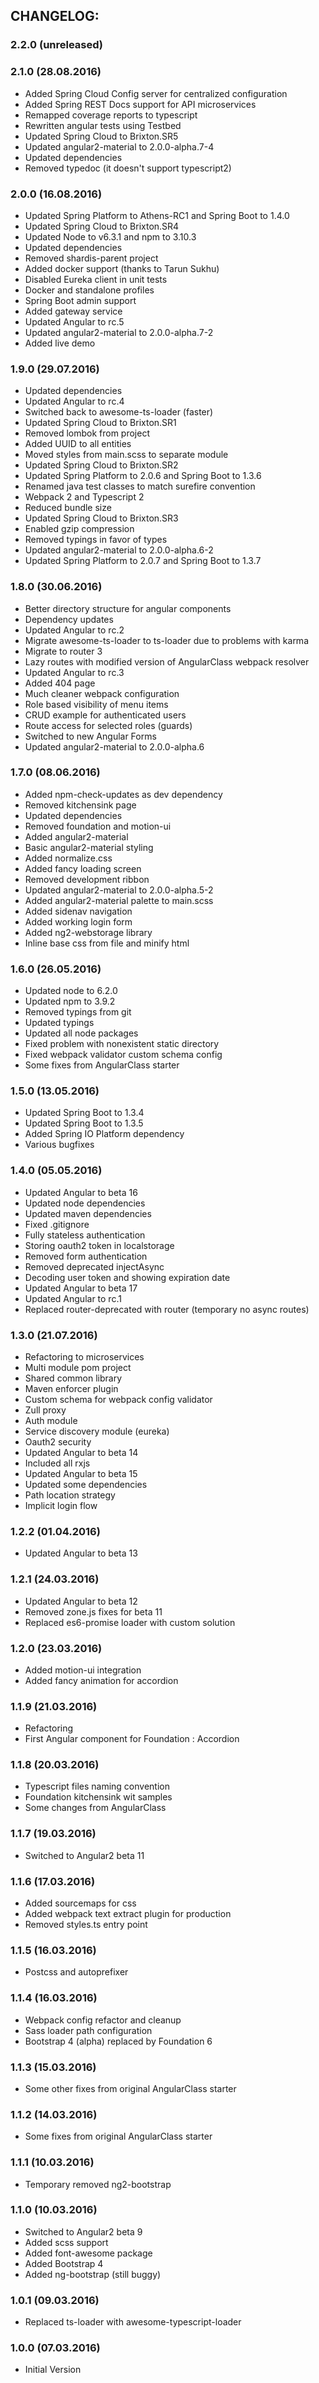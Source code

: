 ## CHANGELOG:

### 2.2.0 (unreleased)


### 2.1.0 (28.08.2016)
* Added Spring Cloud Config server for centralized configuration
* Added Spring REST Docs support for API microservices
* Remapped coverage reports to typescript
* Rewritten angular tests using Testbed
* Updated Spring Cloud to Brixton.SR5
* Updated angular2-material to 2.0.0-alpha.7-4
* Updated dependencies
* Removed typedoc (it doesn't support typescript2)

### 2.0.0 (16.08.2016)
* Updated Spring Platform to Athens-RC1 and Spring Boot to 1.4.0
* Updated Spring Cloud to Brixton.SR4
* Updated Node to v6.3.1 and npm to 3.10.3
* Updated dependencies
* Removed shardis-parent project
* Added docker support (thanks to Tarun Sukhu)
* Disabled Eureka client in unit tests
* Docker and standalone profiles
* Spring Boot admin support
* Added gateway service
* Updated Angular to rc.5
* Updated angular2-material to 2.0.0-alpha.7-2
* Added live demo

### 1.9.0 (29.07.2016)
* Updated dependencies
* Updated Angular to rc.4
* Switched back to awesome-ts-loader (faster)
* Updated Spring Cloud to Brixton.SR1
* Removed lombok from project
* Added UUID to all entities
* Moved styles from main.scss to separate module
* Updated Spring Cloud to Brixton.SR2
* Updated Spring Platform to 2.0.6 and Spring Boot to 1.3.6
* Renamed java test classes to match surefire convention
* Webpack 2 and Typescript 2
* Reduced bundle size
* Updated Spring Cloud to Brixton.SR3
* Enabled gzip compression
* Removed typings in favor of types
* Updated angular2-material to 2.0.0-alpha.6-2
* Updated Spring Platform to 2.0.7 and Spring Boot to 1.3.7

### 1.8.0 (30.06.2016)
* Better directory structure for angular components
* Dependency updates
* Updated Angular to rc.2
* Migrate awesome-ts-loader to ts-loader due to problems with karma
* Migrate to router 3
* Lazy routes with modified version of AngularClass webpack resolver
* Updated Angular to rc.3
* Added 404 page
* Much cleaner webpack configuration
* Role based visibility of menu items
* CRUD example for authenticated users
* Route access for selected roles (guards)
* Switched to new Angular Forms
* Updated angular2-material to 2.0.0-alpha.6

### 1.7.0 (08.06.2016)
* Added npm-check-updates as dev dependency
* Removed kitchensink page
* Updated dependencies
* Removed foundation and motion-ui
* Added angular2-material
* Basic angular2-material styling
* Added normalize.css
* Added fancy loading screen
* Removed development ribbon
* Updated angular2-material to 2.0.0-alpha.5-2
* Added angular2-material palette to main.scss
* Added sidenav navigation
* Added working login form
* Added ng2-webstorage library
* Inline base css from file and minify html

### 1.6.0 (26.05.2016)
* Updated node to 6.2.0
* Updated npm to 3.9.2
* Removed typings from git
* Updated typings
* Updated all node packages
* Fixed problem with nonexistent static directory
* Fixed webpack validator custom schema config
* Some fixes from AngularClass starter

### 1.5.0 (13.05.2016)
* Updated Spring Boot to 1.3.4
* Updated Spring Boot to 1.3.5
* Added Spring IO Platform dependency
* Various bugfixes

### 1.4.0 (05.05.2016)
* Updated Angular to beta 16
* Updated node dependencies
* Updated maven dependencies
* Fixed .gitignore
* Fully stateless authentication
* Storing oauth2 token in localstorage
* Removed form authentication
* Removed deprecated injectAsync
* Decoding user token and showing expiration date
* Updated Angular to beta 17
* Updated Angular to rc.1
* Replaced router-deprecated with router (temporary no async routes)

### 1.3.0 (21.07.2016)
* Refactoring to microservices
* Multi module pom project
* Shared common library
* Maven enforcer plugin
* Custom schema for webpack config validator
* Zull proxy
* Auth module
* Service discovery module (eureka)
* Oauth2 security
* Updated Angular to beta 14
* Included all rxjs
* Updated Angular to beta 15
* Updated some dependencies
* Path location strategy
* Implicit login flow

### 1.2.2 (01.04.2016)
* Updated Angular to beta 13

### 1.2.1 (24.03.2016)
* Updated Angular to beta 12
* Removed zone.js fixes for beta 11
* Replaced es6-promise loader with custom solution

### 1.2.0 (23.03.2016)
* Added motion-ui integration
* Added fancy animation for accordion

### 1.1.9 (21.03.2016)
* Refactoring
* First Angular component for Foundation : Accordion

### 1.1.8 (20.03.2016)
* Typescript files naming convention
* Foundation kitchensink wit samples
* Some changes from AngularClass

### 1.1.7 (19.03.2016)
* Switched to Angular2 beta 11

### 1.1.6 (17.03.2016)
* Added sourcemaps for css
* Added webpack text extract plugin for production
* Removed styles.ts entry point

### 1.1.5 (16.03.2016)
* Postcss and autoprefixer

### 1.1.4 (16.03.2016)
* Webpack config refactor and cleanup
* Sass loader path configuration
* Bootstrap 4 (alpha) replaced by Foundation 6

### 1.1.3 (15.03.2016)
* Some other fixes from original AngularClass starter

### 1.1.2 (14.03.2016)
* Some fixes from original AngularClass starter

### 1.1.1 (10.03.2016)
* Temporary removed ng2-bootstrap

### 1.1.0 (10.03.2016)
* Switched to Angular2 beta 9
* Added scss support
* Added font-awesome package
* Added Bootstrap 4
* Added ng-bootstrap (still buggy)

### 1.0.1 (09.03.2016)
* Replaced ts-loader with awesome-typescript-loader

### 1.0.0 (07.03.2016)
* Initial Version
